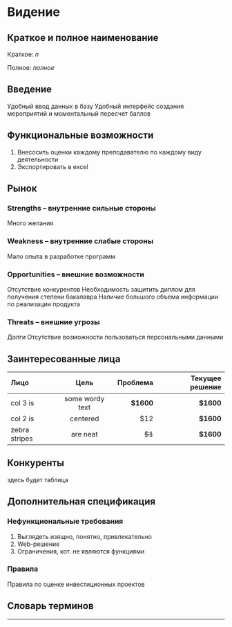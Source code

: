 # Видение

## Краткое и полное наименование

Краткое: *п*

Полное: *полное*

## Введение

Удобный ввод данных в базу
Удобный интерфейс создания мероприятий и моментальный пересчет баллов

## Функциональные возможности

1. Внесосить оценки каждому преподавателю по каждому виду деятельности
2. Экспортировать в excel

## Рынок

### Strengths – внутренние сильные стороны

Много желания

### Weakness – внутренние слабые стороны

Мало опыта в разработке программ

### Opportunities – внешние возможности

Отсутствие конкурентов
Необходимость защитить диплом для получения степени бакалавра
Наличие большого объема информации по реализации продукта

### Threats – внешние угрозы

Долги
Отсутствие возможности пользоваться персональными данными

## Заинтересованные лица

| Лицо  | Цель  | Проблема | Текущее решение |
|:------------- |:---------------:| -------------:| -------------:|
| col 3 is      | some wordy text |     **$1600** |     **$1600** |
| col 2 is      | centered        |         $12   |     **$1600** |
| zebra stripes | are neat        |        ~~$1~~ |     **$1600** |

## Конкуренты

здесь будет таблица

## Дополнительная спецификация

### Нефункциональные требования

1. Выглядеть изящно, понятно, привлекательно
2. Web-решение
3. Ограничения, кот. не являются функциями

### Правила

Правила по оценке инвестиционных проектов

## Словарь терминов

***